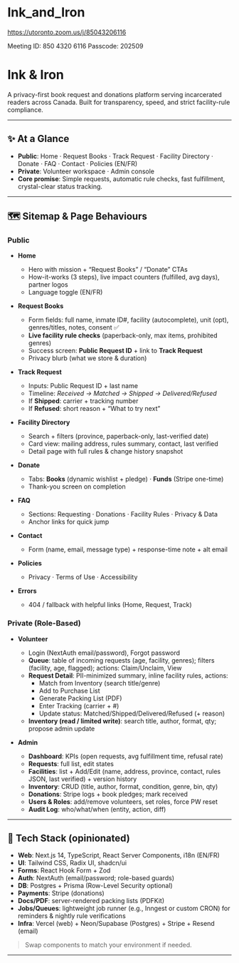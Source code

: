 # Ink_and_Iron
https://utoronto.zoom.us/j/85043206116

Meeting ID: 850 4320 6116
Passcode: 202509

# Ink & Iron

A privacy-first book request and donations platform serving incarcerated readers across Canada. Built for transparency, speed, and strict facility-rule compliance.

---

## ✨ At a Glance

- **Public**: Home · Request Books · Track Request · Facility Directory · Donate · FAQ · Contact · Policies (EN/FR)
- **Private**: Volunteer workspace · Admin console
- **Core promise**: Simple requests, automatic rule checks, fast fulfillment, crystal-clear status tracking.

---

## 🗺️ Sitemap & Page Behaviours

### Public

- **Home**
  - Hero with mission + “Request Books” / “Donate” CTAs  
  - How-it-works (3 steps), live impact counters (fulfilled, avg days), partner logos  
  - Language toggle (EN/FR)

- **Request Books**
  - Form fields: full name, inmate ID#, facility (autocomplete), unit (opt), genres/titles, notes, consent ✅  
  - **Live facility rule checks** (paperback-only, max items, prohibited genres)  
  - Success screen: **Public Request ID** + link to **Track Request**  
  - Privacy blurb (what we store & duration)

- **Track Request**
  - Inputs: Public Request ID + last name  
  - Timeline: _Received → Matched → Shipped → Delivered/Refused_  
  - If **Shipped**: carrier + tracking number  
  - If **Refused**: short reason + “What to try next”

- **Facility Directory**
  - Search + filters (province, paperback-only, last-verified date)  
  - Card view: mailing address, rules summary, contact, last verified  
  - Detail page with full rules & change history snapshot

- **Donate**
  - Tabs: **Books** (dynamic wishlist + pledge) · **Funds** (Stripe one-time)  
  - Thank-you screen on completion

- **FAQ**
  - Sections: Requesting · Donations · Facility Rules · Privacy & Data  
  - Anchor links for quick jump

- **Contact**
  - Form (name, email, message type) + response-time note + alt email

- **Policies**
  - Privacy · Terms of Use · Accessibility

- **Errors**
  - 404 / fallback with helpful links (Home, Request, Track)

### Private (Role-Based)

- **Volunteer**
  - Login (NextAuth email/password), Forgot password  
  - **Queue**: table of incoming requests (age, facility, genres); filters (facility, age, flagged); actions: Claim/Unclaim, View  
  - **Request Detail**: PII-minimized summary, inline facility rules, actions:
    - Match from Inventory (search title/genre)
    - Add to Purchase List
    - Generate Packing List (PDF)
    - Enter Tracking (carrier + #)
    - Update status: Matched/Shipped/Delivered/Refused (+ reason)
  - **Inventory (read / limited write)**: search title, author, format, qty; propose admin update

- **Admin**
  - **Dashboard**: KPIs (open requests, avg fulfillment time, refusal rate)  
  - **Requests**: full list, edit states  
  - **Facilities**: list + Add/Edit (name, address, province, contact, rules JSON, last verified) + version history  
  - **Inventory**: CRUD (title, author, format, condition, genre, bin, qty)  
  - **Donations**: Stripe logs + book pledges; mark received  
  - **Users & Roles**: add/remove volunteers, set roles, force PW reset  
  - **Audit Log**: who/what/when (entity, action, diff)

---

## 🧱 Tech Stack (opinionated)

- **Web**: Next.js 14, TypeScript, React Server Components, i18n (EN/FR)
- **UI**: Tailwind CSS, Radix UI, shadcn/ui
- **Forms**: React Hook Form + Zod
- **Auth**: NextAuth (email/password; role-based guards)
- **DB**: Postgres + Prisma (Row-Level Security optional)
- **Payments**: Stripe (donations)
- **Docs/PDF**: server-rendered packing lists (PDFKit)
- **Jobs/Queues**: lightweight job runner (e.g., Inngest or custom CRON) for reminders & nightly rule verifications
- **Infra**: Vercel (web) + Neon/Supabase (Postgres) + Stripe + Resend (email)

> Swap components to match your environment if needed.

---

